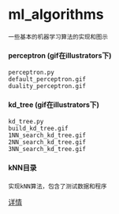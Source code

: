 # ml_algorithms
    一些基本的机器学习算法的实现和图示

#### perceptron     (gif在illustrators下)
    perceptron.py
    default_perceptron.gif
    duality_perceptron.gif

#### kd_tree    (gif在illustrators下)
    kd_tree.py
    build_kd_tree.gif
    1NN_search_kd_tree.gif
    2NN_search_kd_tree.gif
    3NN_search_kd_tree.gif

#### kNN目录

    实现kNN算法，包含了测试数据和程序   

[详情](https://github.com/richardxdh/ml_algorithms/blob/master/kNN/README.md)


